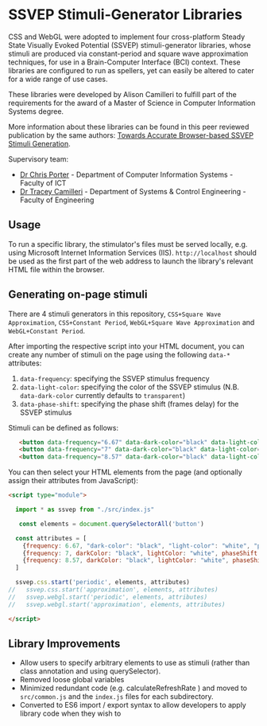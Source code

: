 # SSVEP Stimuli-Generator Libraries

CSS and WebGL were adopted to implement four cross-platform Steady State Visually Evoked Potential (SSVEP) stimuli-generator libraries, whose stimuli are produced via constant-period and square wave approximation techniques, for use in a Brain-Computer Interface (BCI) context. These libraries are configured to run as spellers, yet can easily be altered to cater for a wide range of use cases.

These libraries were developed by Alison Camilleri to fulfill part of the requirements for the award of a Master of Science in Computer Information Systems degree.

More information about these libraries can be found in this peer reviewed publication by the same authors: [Towards Accurate Browser-based SSVEP Stimuli Generation](https://www.scitepress.org/Papers/2020/101594/pdf/index.html).

Supervisory team:
- [Dr Chris Porter](https://www.um.edu.mt/profile/chrisporter) - Department of Computer Information Systems - Faculty of ICT
- [Dr Tracey Camilleri](https://www.um.edu.mt/profile/traceycamilleri) - Department of Systems & Control Engineering - Faculty of Engineering

## Usage
To run a specific library, the stimulator's files must be served locally, e.g. using Microsoft Internet Information Services (IIS). ```http://localhost``` should be used as the first part of the web address to launch the library's relevant HTML file within the browser.

## Generating on-page stimuli

There are 4 stimuli generators in this repository, `CSS+Square Wave Approximation`, `CSS+Constant Period`, `WebGL+Square Wave Approximation` and `WebGL+Constant Period`.

After importing the respective script into your HTML document, you can create any number of stimuli on the page using the following `data-*` attributes:

1. `data-frequency`: specifying the SSVEP stimulus frequency
2. `data-light-color`: specifying the color of the SSVEP stimulus (N.B. `data-dark-color` currently defaults to `transparent`)
3. `data-phase-shift`: specifying the phase shift (frames delay) for the SSVEP stimulus

Stimuli can be defined as follows:

```html
   <button data-frequency="6.67" data-dark-color="black" data-light-color="white" data-phase-shift="0">Content</button>
   <button data-frequency="7" data-dark-color="black" data-light-color="white" data-phase-shift="0">Content</button>
   <button data-frequency="8.57" data-dark-color="black" data-light-color="white" data-phase-shift="0">Content</button>
```

You can then select your HTML elements from the page (and optionally assign their attributes from JavaScript): 
```html
<script type="module">

  import * as ssvep from "./src/index.js"

   const elements = document.querySelectorAll('button')

  const attributes = [
    {frequency: 6.67, "dark-color": "black", "light-color": "white", "phase-shift": "0"}, 
    {frequency: 7, darkColor: "black", lightColor: "white", phaseShift: "0"}, 
    {frequency: 8.57, darkColor: "black", lightColor: "white", phaseShift: "0"}
  ]

  ssvep.css.start('periodic', elements, attributes)
//   ssvep.css.start('approximation', elements, attributes)
//   ssvep.webgl.start('periodic', elements, attributes)
//   ssvep.webgl.start('approximation', elements, attributes)

</script>
```


## Library Improvements
- Allow users to specify arbitrary elements to use as stimuli (rather than class annotation and using querySelector).
- Removed loose global variables
- Minimized redundant code (e.g. calculateRefreshRate ) and moved to `src/common.js` and the `index.js` files for each subdirectory.
- Converted to ES6 import / export syntax to allow developers to apply library code when they wish to
